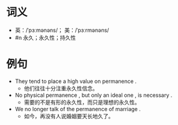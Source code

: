 # 词义
- 英：/ˈpɜːmənəns/； 美：/ˈpɜːrmənəns/
- #n 永久；永久性；持久性
# 例句
- They tend to place a high value on permanence .
	- 他们往往十分注重永久性信念。
- No physical permanence , but only an ideal one , is necessary .
	- 需要的不是有形的永久性，而只是理想的永久性。
- We no longer talk of the permanence of marriage .
	- 如今，再没有人说婚姻要天长地久了。
